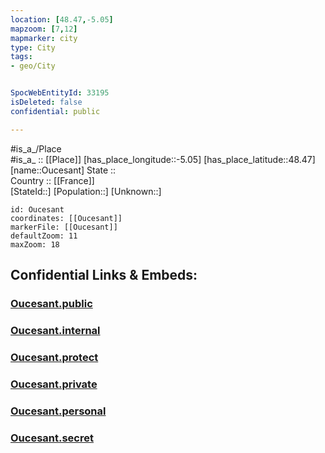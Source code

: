 ```yaml
---
location: [48.47,-5.05] 
mapzoom: [7,12] 
mapmarker: city 
type: City
tags:
- geo/City


SpocWebEntityId: 33195
isDeleted: false
confidential: public

---
```

#is_a_/Place  
#is_a_ :: [[Place]] 
[has_place_longitude::-5.05] 
[has_place_latitude::48.47] 
[name::Oucesant] 
State ::  
Country :: [[France]]  
[StateId::] 
[Population::] 
[Unknown::] 


```leaflet
id: Oucesant
coordinates: [[Oucesant]] 
markerFile: [[Oucesant]] 
defaultZoom: 11 
maxZoom: 18
```


## Confidential Links & Embeds: 

### [Oucesant.public](/_public/\Earth\Continent\Europe\Europe~West\France\regions~France\Bretagne\departments~Bretagne\Finistère\communes~FinistèreOucesant.public.md) 

### [Oucesant.internal](/_internal/\Earth\Continent\Europe\Europe~West\France\regions~France\Bretagne\departments~Bretagne\Finistère\communes~FinistèreOucesant.internal.md) 

### [Oucesant.protect](/_protect/\Earth\Continent\Europe\Europe~West\France\regions~France\Bretagne\departments~Bretagne\Finistère\communes~FinistèreOucesant.protect.md) 

### [Oucesant.private](/_private/\Earth\Continent\Europe\Europe~West\France\regions~France\Bretagne\departments~Bretagne\Finistère\communes~FinistèreOucesant.private.md) 

### [Oucesant.personal](/_personal/\Earth\Continent\Europe\Europe~West\France\regions~France\Bretagne\departments~Bretagne\Finistère\communes~FinistèreOucesant.personal.md) 

### [Oucesant.secret](/_secret/\Earth\Continent\Europe\Europe~West\France\regions~France\Bretagne\departments~Bretagne\Finistère\communes~FinistèreOucesant.secret.md)

